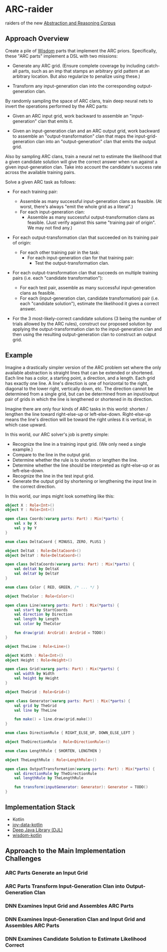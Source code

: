 # ARC-raider

raiders of the new [Abstraction and Reasoning Corpus](https://github.com/fchollet/ARC)

## Approach Overview

Create a pile of [Wisdom](https://github.com/wisdom-parts/wisdom-kotlin) parts that implement the ARC priors.
Specifically, these "ARC parts" implement a DSL with two missions:

* Generate any ARC grid. (Ensure complete coverage by including catch-all parts, such as an imp that stamps an 
  arbitrary grid pattern at an arbitrary location. But also regularize to penalize using these.)
  
* Transform any input-generation clan into the corresponding output-generation clan.
  
By randomly sampling the space of ARC clans, train deep neural nets to invert the operations performed by the
ARC parts:

* Given an ARC input grid, work backward to assemble an "input-generation" clan that emits it.

* Given an input-generation clan and an ARC output grid, work backward to assemble an "output-transformation" clan
  that maps the input-grid-generation clan into an "output-generation" clan that emits the output grid.
  
Also by sampling ARC clans, train a neural net to estimate the likelihood that a given candidate solution 
will give the correct answer when run against a given input-generation clan. Take into account the candidate's 
success rate across the available training pairs.
  
Solve a given ARC task as follows:

* For each training pair:
  * Assemble as many successful input-generation clans as feasible. 
    (At worst, there's always "emit the whole grid as a literal".)
  * For each input-generation clan:
    * Assemble as many successful output-transformation clans as feasible.
      (Just verify against this same "training pair of origin". We may not find any.)

* For each output-transformation clan that succeeded on its training pair of origin:
  * For each other training pair in the task:
    * For each input-generation clan for that training pair:
      * Test the output-transformation clan.
      
* For each output-transformation clan that succeeds on multiple training pairs (i.e. each "candidate transformation"):
  * For each test pair, assemble as many successful input-generation clans as feasible.
  * For each (input-generation clan, candidate transformation) pair (i.e. each "candidate solution"), estimate the
    likelihood it gives a correct answer.
      
* For the 3 most-likely-correct candidate solutions (3 being the number of trials allowed by the ARC rules), 
  construct our proposed solution by applying the output-transformation clan to the input-generation clan and 
  then using the resulting output-generation clan to construct an output grid.
        
## Example

Imagine a drastically simpler version of the ARC problem set where the only available abstraction is straight lines
that can be extended or shortened. Each line has a color, a starting point, a direction, and a length. 
Each grid has exactly one line. A line's direction is one of horizontal to the right, diagonal to the lower right, 
vertically down, etc. The direction cannot be determined from a single grid, but can be determined from an input/output 
pair of grids in which the line is lengthened or shortened in its direction. 

Imagine there are only four kinds of ARC tasks in this world: 
shorten / lengthen the line toward right-else-up or left-else-down.
Right-else-up means the line's direction will be toward the right unless it is vertical, in which case upward.

In this world, our ARC solver's job is pretty simple:
* Recognize the line in a training input grid. (We only need a single example.)
* Compare to the line in the output grid.
* Determine whether the rule is to shorten or lengthen the line.
* Determine whether the line should be interpreted as right-else-up or as left-else-down.
* Recognize the line in the test input grid.
* Generate the output grid by shortening or lengthening the input line in the correct direction.

In this world, our imps might look something like this:

```kotlin
object X : Role<Int>()
object Y : Role<Int>()

open class Coords(vararg parts: Part) : Mix(*parts) {
    val x by X
    val y by Y 
}

enum class DeltaCoord { MINUS1, ZERO, PLUS1 }

object DeltaX : Role<DeltaCoord>()
object DeltaY : Role<DeltaCoord>()

open class DeltaCoords(vararg parts: Part) : Mix(*parts) {
    val deltaX by DeltaX
    val deltaY by DeltaY 
}

enum class Color { RED, GREEN, /* ... */ }

object TheColor : Role<Color>()

open class Line(vararg parts: Part) : Mix(*parts) {
    val start by StartCoords
    val direction by Direction
    val length by Length
    val color by TheColor

    fun draw(grid: ArcGrid): ArcGrid = TODO()
}

object TheLine : Role<Line>()

object Width : Role<Int>()
object Height : Role<Height>()

open class Grid(vararg parts: Part) : Mix(*parts) {
    val width by Width
    val height by Height
}

object TheGrid : Role<Grid>()

open class Generator(vararg parts: Part) : Mix(*parts) {
    val grid by TheGrid
    val line by TheLine

    fun make() = line.draw(grid.make())
}

enum class DirectionRule { RIGHT_ELSE_UP, DOWN_ELSE_LEFT }

object TheDirectionRule : Role<DirectionRule>() 

enum class LengthRule { SHORTEN, LENGTHEN }

object TheLengthRule : Role<LengthRule>() 

open class OutputTransformation(vararg parts: Part) : Mix(*parts) {
    val directionRule by TheDirectionRule
    val lengthRule by TheLengthRule

    fun transform(inputGenerator: Generator): Generator = TODO()
}
```

## Implementation Stack

* Kotlin
* [joy-data-kotlin](https://github.com/joy-prime/joy-data-kotlin)
* [Deep Java Library (DJL)](https://djl.ai/)  
* [wisdom-kotlin](https://github.com/wisdom-parts/wisdom-kotlin)

## Approach to the Main Implementation Challenges

### ARC Parts Generate an Input Grid

### ARC Parts Transform Input-Generation Clan into Output-Generation Clan

### DNN Examines Input Grid and Assembles ARC Parts

### DNN Examines Input-Generation Clan and Input Grid and Assembles ARC Parts

### DNN Examines Candidate Solution to Estimate Likelihood Correct
